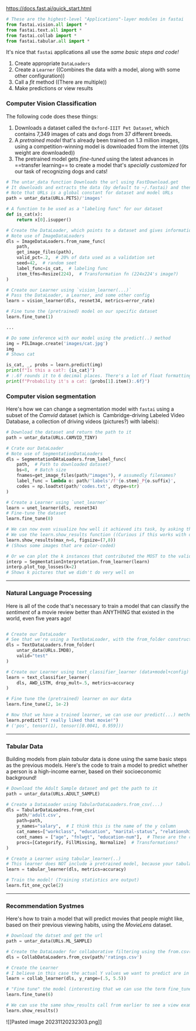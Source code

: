 https://docs.fast.ai/quick_start.html

```python
# These are the highest-level "Applications"-layer modules in fastai
from fastai.vision.all import *
from fastai.text.all import *
from fastai.collab import *
from fastai.tabular.all import *
```

It's nice that `fastai` applications all use the *same basic steps and code!*
1. Create appropriate `DataLoaders`
2. Create a `Learner` ((Combines the data with a model, along with some other configuration))
3. Call a *fit* method ((There are multiple))
4. Make predictions or view results

### Computer Vision Classification

The following code does these things:
1. Downloads a dataset called the `Oxford-IIIT Pet Dataset`, which contains 7,349 images of cats and dogs from 37 different breeds.
2. A *pretrained model* that's already been trained on 1.3 million images, using a competition-winning model is downloaded from the internet ((its weight are downloaded))
3. The pretrained model gets *fine-tuned* using the latest advances in ==transfer learning== to create a model that's *specially customized* for our task of recognizing dogs and cats!


```python
# The untar_data function Downloads the url using FastDownload.get
# It downloads and extracts the data (by default to ~/.fastai) and then returns the path to the extracted data.
# Note that URLs is a global constant for dataset and model URLs
path = untar_data(URLs.PETS)/'images'

# A function to be used as a "labeling func" for our dataset
def is_cat(x):
	return x[0].isupper()

# Create the DataLoader, which points to a dataset and gives information about how to extract labels, batches, etc. from it
# Note use of ImageDataLoaders
dls = ImageDataLoaders.from_name_func(
	path,
	get_image_files(path),
	valid_pct=.2,  # 20% of data used as a validation set
	seed=42,  # random seet 
	label_func=is_cat,  # labeling func
	item_tfms=Resize(224),  # Transformation fn (224x224's image?)
)

# Create our Learner using `vision_learner(...)`
# Pass the DataLoader, a Learner, and some other config
learn = vision_learner(dls, resnet34, metrics=error_rate)

# Fine tune the (pretrained) model on our specific dataset
learn.fine_tune(1)

...

# Do some inference with our model using the predict(..) method
img = PILImage.create('images/cat.jpg')
img
# Shows cat

is_cat, _, probs = learn.predict(img)
print(f"Is this a cat?: {is_cat}")
# :.6f rounds it to 6 decimal places. There's a lot of float formatting options though!
print(f"Probability it's a cat: {probs[1].item():.6f}")

```

### Computer vision segmentation

Here's how we can change a segmentation model with `fastai` using a subset of the *Camvid* dataset (which is  Cambridge-driving Labeled Video Database, a collection of driving videos (pictures?) with labels):

```python
# Download the dataset and return the path to it
path = untar_data(URLs.CAMVID_TINY)

# Crate our DataLoader
# Note use of SegmentationDataLoaders
dls = SegmentationDAtaLoaders.from_label_func(
	path,  # Path to downloaded dataset?
	bs=8,  # Batch size
	fnames=get_image_files(path/"images"), # assumedly filenames?
	label_func = lambda o: path/'labels'/f'{o.stem}_P{o.suffix}',
	codes = np.loadtxt(path/'codes.txt', dtype=str)  
)

# Create a Learner using `unet_learner`
learn = unet_learner(dls, resnet34)
# Fine-tune the dataset 
learn.fine_tune(8)

# We can now even visualize how well it achieved its task, by asking the model to color0code each pixel of an image!
# We use the learn.show_results function ((Curious if this works with other types of learners)):
learn.show_results(max_n=6, figsize=(7,8))
# (Shows some images that are color-coded)

# Or we can plot the k instances that contributed the MOST to the validation loss (the ones we performed the worst on) using the SegmentationInterpretation class:
interp = SegmentationInterpretation.from_learner(learn)
interp.plot_top_losses(k=2)
# Shows k pictures that we didn't do very well on

```

------

### Natural Language Processing

Here is all of the code that's necessary to train a model that can classify the *sentiment* of a movie review better than ANYTHING that existed in the world, even five years ago!

```python

# Create our DataLoader
# See that we're using a TextDataLoader, with the from_folder constructor, rather than the from_name_func or from_label_func constructors we used earlier.
dls = TextDataLoaders.from_folder(
	untar_data(URLs.IMDB),
	valid="test"
)

# Create our Learner using text_classifier_learner (data+model+config)
learn = text_classifier_learner(
	dls, AWD_LSTM, drop_mult=.5, metrics=accuracy
)

# Fine tune the (pretrained) learner on our data
learn.fine_tune(2, 1e-2)

# Now that we have a trained learner, we can use our predict(...) method on it to evaluate some text!
learn.predict("I really liked that movie!")
# ('pos', tensor(1), tensor([0.0041, 0.959]))

```

---------
### Tabular Data

Building models from plain *tabular* data is done using the same basic steps as the previous models. 
Here's the code to train a model to predict whether a person is a high-income earner, based on their socioeconomic background!

```python
# Download the Adult Sample dataset and get the path to it
path = untar_data(URLs.ADULT_SAMPLE)

# Create a DataLoader using TabularDataLoaders.from_csv(...)
dls = TabularDataLoadres.from_csv(
	path/'adult.csv',
	path=path,
	y_names="salary",  # I think this is the name of the y column
	cat_names=["workclass", "education", "marital-status", "relationship", "race"],  # These are the categorical predictors
	cont_names = ["age", "fnlwgt", "education-num"],  # These are the continuous predictors
	procs=[Categorify, FillMissing, Normalize]  # Transformations?
)

# Create a Learner using tabular_learner(..)
# This learner does NOT include a pretrained model, because your tabular data universe is meaningfully different from someone else's tabular data
learn = tabular_learner(dls, metrics=accuracy)

# Train the model! (Training statistics are output)
learn.fit_one_cycle(2)

```

----
### Recommendation Systmes

Here's how to train a model that will predict movies that people might like, based on their previous viewing habits, using the *MovieLens* dataset.

```python
# Download the datset and get the url
path = untar_data(URLs.ML_SAMPLE)

# Create the DataLoader for collaborative filtering using the from.csv(...) constructor
dls = CollabDataLoaders.from_csv(path/'ratings.csv')

# Create the Learner
# I believe in this case the actual Y values we want to predict are in the 1-5 range, but there's a reason why we actually want to set the y ranges as a little below/above.
learn = collab_learner(dls, y_range=(.5, 5.5))

# "Fine tune" the model (interesting that we can use the term fine_tune here, because this isn't a pretrained model)
learn.fine_tune(6)

# We can use the same show_results call from earlier to see a view examples of user and movie IDs, actual ratings, and predictions
learn.show_results()
```
![[Pasted image 20231120232303.png]]








